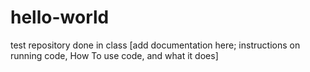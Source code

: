 # hello-world
test repository done in class
[add documentation here; instructions on running code, How To use code, and what it does]
